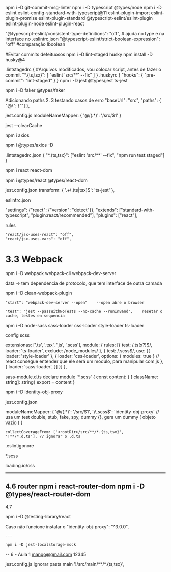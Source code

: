 npm i -D git-commit-msg-linter
npm i -D typescript @types/node
npm i -D eslint eslint-config-standard-with-typescript@11 eslint-plugin-import eslint-plugin-promise eslint-plugin-standard @typescript-eslint/eslint-plugin eslint-plugin-node eslint-plugin-react

"@typescript-eslint/consistent-type-definitions": "off", # ajuda no type e na interface no .eslintrc.json
"@typescript-eslint/strict-boolean-expression": "off" #comparação !boolean

#Evitar commits defeituosos
npm i -D lint-staged husky
npm install -D husky@4

.lintstagedrc
{ #Arquivos modificados, vou colocar script, antes de fazer o commit
"\*.{ts,tsx}": [
"eslint 'src/**' --fix"
]
}
.huskyrc
{
"hooks": {
"pre-commit": "lint-staged"
}
}
npm i -D jest @types/jest ts-jest

npm i -D faker @types/faker

Adicionando paths 2. 3 testando casos de erro
"baseUrl": "src",
"paths": {
"@/_": ["_"]
},

jest.config.js
moduleNameMapper: {
'@/(.\*)': '<rootDir>/src/$1'
}

jest --clearCache

npm i axios

npm i @types/axios -D


.lintstagedrc.json
  {
    "*.{ts,tsx}": ["eslint 'src/**' --fix", "npm run test:staged"]
  }

npm i react react-dom

npm i @types/react @types/react-dom

jest.config.json
  transform: {
    '.+\\.(ts|tsx)$': 'ts-jest'
  },

eslintrc.json

  "settings": {"react": {"version": "detect"}},
  "extends": ["standard-with-typescript", "plugin:react/recommended"],
  "plugins": ["react"],
  
  rules
  
    "react/jsx-uses-react": "off",
    "react/jsx-uses-vars": "off",
    

# 3.3 Webpack
npm i -D webpack webpack-cli webpack-dev-server

  data => tem dependencia de protocolo, que tem interface de outra camada

npm i -D clean-webpack-plugin


    "start": "webpack-dev-server --open"    --open abre o browser
    
    "test": "jest --passWithNoTests --no-cache --runInBand",    resetar o cache, testes en sequencia

npm i -D node-sass sass-loader css-loader style-loader ts-loader

  config scss

  extensionas: ['.ts', '.tsx', '.js', '.scss'],
  module: {
    rules: [{
      test: /\.ts(x?)$/,
      loader: 'ts-loader',
      exclude: /node_modules/
    }, {
      test: /\.scss$/,
      use: [{
        loader: 'style-loader'
      }, {
        loader: 'css-loader',
        options: { modules: true } // react consegue entender que ele será um modulo, para manipular com js
      },
      {
        loader: 'sass-loader',
      }]
    }]
  },

  sass-module.d.ts
    declare module '*.scss' {
      const content: { [ className: string]: string}
      export = content
    }


npm i -D identity-obj-proxy


jest.config.json

  moduleNameMapper: {
    '@/(.*)': '<rootDir>/src/$1',
    '\\.scss$': 'identity-obj-proxy' // usa um test double, stub, fake, spy, dummy {}, gera um dummy ( objeto vazio )
  }

    collectCoverageFrom: ['<rootDir>/src/**/*.{ts,tsx}',
    '!**/*.d.ts'], // ignorar o .d.ts

.eslintigonore
  
  *.scss


  loading.io/css

  ---


4.6 router
  npm i react-router-dom
  npm i -D  @types/react-router-dom
---
4.7 

  npm i -D @testing-library/react

  Caso não funcione instalar o 
  "identity-obj-proxy": "^3.0.0",
    

    ---

    npm i -D jest-localstorage-mock

-- 6 - Aula 1
    mango@gmail.com
    12345

jest.config.js
  Ignorar pasta main
    '!<rootDir>/src/main/**/*.{ts,tsx}',